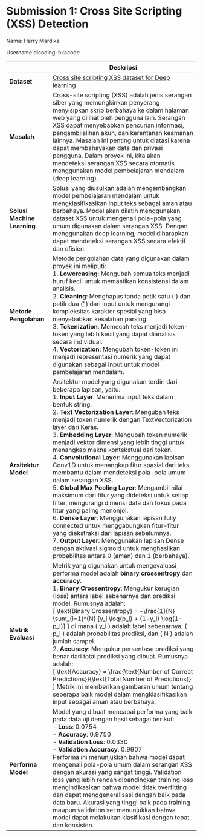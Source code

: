 # Submission 1: Cross Site Scripting (XSS) Detection
Nama: Harry Mardika

Username dicoding: hkacode

| | Deskripsi |
| ----------- | ----------- |
| **Dataset** | [Cross site scripting XSS dataset for Deep learning](https://www.kaggle.com/datasets/syedsaqlainhussain/cross-site-scripting-xss-dataset-for-deep-learning) |
| **Masalah** | Cross-site scripting (XSS) adalah jenis serangan siber yang memungkinkan penyerang menyisipkan skrip berbahaya ke dalam halaman web yang dilihat oleh pengguna lain. Serangan XSS dapat menyebabkan pencurian informasi, pengambilalihan akun, dan kerentanan keamanan lainnya. Masalah ini penting untuk diatasi karena dapat membahayakan data dan privasi pengguna. Dalam proyek ini, kita akan mendeteksi serangan XSS secara otomatis menggunakan model pembelajaran mendalam (deep learning). |
| **Solusi Machine Learning** | Solusi yang diusulkan adalah mengembangkan model pembelajaran mendalam untuk mengklasifikasikan input teks sebagai aman atau berbahaya. Model akan dilatih menggunakan dataset XSS untuk mengenali pola-pola yang umum digunakan dalam serangan XSS. Dengan menggunakan deep learning, model diharapkan dapat mendeteksi serangan XSS secara efektif dan efisien. |
| **Metode Pengolahan** | Metode pengolahan data yang digunakan dalam proyek ini meliputi: <br> 1. **Lowercasing**: Mengubah semua teks menjadi huruf kecil untuk memastikan konsistensi dalam analisis. <br> 2. **Cleaning**: Menghapus tanda petik satu (') dan petik dua (") dari input untuk mengurangi kompleksitas karakter spesial yang bisa menyebabkan kesalahan parsing. <br> 3. **Tokenization**: Memecah teks menjadi token-token yang lebih kecil yang dapat dianalisis secara individual. <br> 4. **Vectorization**: Mengubah token-token ini menjadi representasi numerik yang dapat digunakan sebagai input untuk model pembelajaran mendalam. |
| **Arsitektur Model** | Arsitektur model yang digunakan terdiri dari beberapa lapisan, yaitu: <br> 1. **Input Layer**: Menerima input teks dalam bentuk string. <br> 2. **Text Vectorization Layer**: Mengubah teks menjadi token numerik dengan TextVectorization layer dari Keras. <br> 3. **Embedding Layer**: Mengubah token numerik menjadi vektor dimensi yang lebih tinggi untuk menangkap makna kontekstual dari token. <br> 4. **Convolutional Layer**: Menggunakan lapisan Conv1D untuk menangkap fitur spasial dari teks, membantu dalam mendeteksi pola-pola umum dalam serangan XSS. <br> 5. **Global Max Pooling Layer**: Mengambil nilai maksimum dari fitur yang dideteksi untuk setiap filter, mengurangi dimensi data dan fokus pada fitur yang paling menonjol. <br> 6. **Dense Layer**: Menggunakan lapisan fully connected untuk menggabungkan fitur-fitur yang diekstraksi dari lapisan sebelumnya. <br> 7. **Output Layer**: Menggunakan lapisan Dense dengan aktivasi sigmoid untuk menghasilkan probabilitas antara 0 (aman) dan 1 (berbahaya). |
| **Metrik Evaluasi** | Metrik yang digunakan untuk mengevaluasi performa model adalah **binary crossentropy** dan **accuracy**. <br> 1. **Binary Crossentropy**: Mengukur kerugian (loss) antara label sebenarnya dan prediksi model. Rumusnya adalah: <br> \[ \text{Binary Crossentropy} = -\frac{1}{N} \sum_{i=1}^{N} [y_i \log(p_i) + (1-y_i) \log(1-p_i)] \] di mana \( y_i \) adalah label sebenarnya, \( p_i \) adalah probabilitas prediksi, dan \( N \) adalah jumlah sampel. <br> 2. **Accuracy**: Mengukur persentase prediksi yang benar dari total prediksi yang dibuat. Rumusnya adalah: <br> \[ \text{Accuracy} = \frac{\text{Number of Correct Predictions}}{\text{Total Number of Predictions}} \] Metrik ini memberikan gambaran umum tentang seberapa baik model dalam mengklasifikasikan input sebagai aman atau berbahaya. |
| **Performa Model** | Model yang dibuat mencapai performa yang baik pada data uji dengan hasil sebagai berikut: <br> - **Loss**: 0.0754 <br> - **Accuracy**: 0.9750 <br> - **Validation Loss**: 0.0330 <br> - **Validation Accuracy**: 0.9907 <br> Performa ini menunjukkan bahwa model dapat mengenali pola-pola umum dalam serangan XSS dengan akurasi yang sangat tinggi. Validation loss yang lebih rendah dibandingkan training loss mengindikasikan bahwa model tidak overfitting dan dapat menggeneralisasi dengan baik pada data baru. Akurasi yang tinggi baik pada training maupun validation set menunjukkan bahwa model dapat melakukan klasifikasi dengan tepat dan konsisten. |
